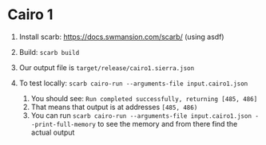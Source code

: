 # Cairo 1

1. Install scarb: https://docs.swmansion.com/scarb/ (using asdf)

2. Build: `scarb build`

3. Our output file is `target/release/cairo1.sierra.json`

4. To test locally: `scarb cairo-run --arguments-file input.cairo1.json`
   1. You should see: `Run completed successfully, returning [485, 486]`
   2. That means that output is at addresses `[485, 486)`
   3. You can run `scarb cairo-run --arguments-file input.cairo1.json --print-full-memory` to see the memory and from there find the actual output
